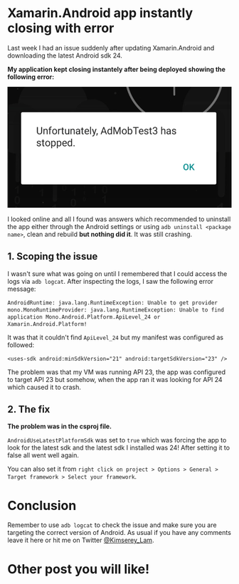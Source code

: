 # Xamarin.Android app instantly closing with error

Last week I had an issue suddenly after updating Xamarin.Android and downloading the latest Android sdk 24.

__My application kept closing instantely after being deployed showing the following error:__

![img](https://raw.githubusercontent.com/Kimserey/BlogArchive/master/img/20161111_crash/crash.png)

I looked online and all I found was answers which recommended to uninstall the app either through the Android settings or using `adb uninstall <package name>`, clean and rebuild __but
nothing did it__. It was still crashing.

## 1. Scoping the issue

I wasn't sure what was going on until I remembered that I could access the logs via `adb logcat`. After inspecting the logs, I saw the following error message:

```
AndroidRuntime: java.lang.RuntimeException: Unable to get provider mono.MonoRuntimeProvider: java.lang.RuntimeException: Unable to find application Mono.Android.Platform.ApiLevel_24 or Xamarin.Android.Platform!
```

It was that it couldn't find `ApiLevel_24` but my manifest was configured as followed:

```
<uses-sdk android:minSdkVersion="21" android:targetSdkVersion="23" />
```

The problem was that my VM was running API 23, the app was configured to target API 23 but somehow, when the app ran it was looking for API 24 which caused it to crash.

## 2. The fix

__The problem was in the csproj file.__

`AndroidUseLatestPlatformSdk` was set to `true` which was forcing the app to look for the latest sdk and the latest sdk I installed was 24!
After setting it to false all went well again.

You can also set it from `right click on project > Options > General > Target framework > Select your framework`.

# Conclusion

Remember to use `adb logcat` to check the issue and make sure you are targeting the correct version of Android.
As usual if you have any comments leave it here or hit me on Twitter [@Kimserey_Lam](https://twitter.com/Kimserey_Lam).

# Other post you will like!

